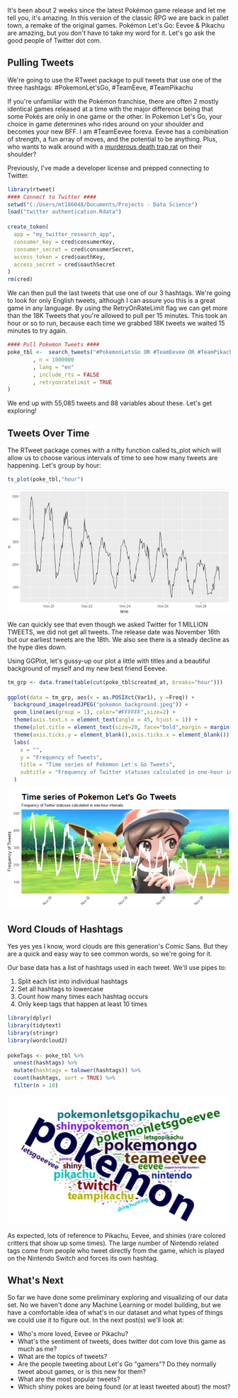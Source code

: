 It's been about 2 weeks since the latest Pokémon game release and let me tell you, it's amazing. In this version of the classic RPG we are back in pallet town, a remake of the original games. Pokémon Let's Go: Eevee & Pikachu are amazing, but you don't have to take my word for it. Let's go ask the good people of Twitter dot com. 

## Pulling Tweets
We're going to use the RTweet package to pull tweets that use one of the three hashtags: #PokemonLet'sGo, #TeamEeve, #TeamPikachu

If you're unfamiliar with the Pokémon franchise, there are often 2 mostly identical games released at a time with the major difference being that some Pokés are only in one game or the other. In Pokemon Let's Go, your choice in game determines who rides around on your shoulder and becomes your new BFF. I am #TeamEevee foreva. Eevee has a combination of strength, a fun array of moves, and the potential to be anything. Plus, who wants to walk around with a [murderous death trap rat](https://tomrocksmaths.com/2017/07/04/pokemaths-how-many-pikachus-does-it-take-to-power-a-light-bulb/) on their shoulder?

Previously, I've made a developer license and prepped connecting to Twitter. 
```r
library(rtweet)
#### Connect to Twitter ####
setwd("C:/Users/mt186048/Documents/Projects - Data Science")
load("twitter authentication.Rdata")

create_token(
  app = "my_twitter_research_app",
  consumer_key = cred$consumerKey,
  consumer_secret = cred$consumerSecret,
  access_token = cred$oauthKey,
  access_secret = cred$oauthSecret
)
rm(cred)
```

We can then pull the last tweets that use one of our 3 hashtags. We're going to look for only English tweets, although I can assure you this is a great game in any language. By using the RetryOnRateLimit flag we can get more than the 18K Tweets that you're allowed to pull per 15 minutes. This took an hour or so to run, because each time we grabbed 18K tweets we waited 15 minutes to try again. 

```r
#### Pull Pokemon Tweets ####
poke_tbl <-  search_tweets("#PokemonLetsGo OR #TeamEevee OR #TeamPikachu"
        , n = 1000000
        , lang = "en"
        , include_rts = FALSE
        , retryonratelimit = TRUE
)
```

We end up with 55,085 tweets and 88 variables about these. Let's get exploring!

## Tweets Over Time
The RTweet package comes with a nifty function called ts_plot which will allow us to choose various intervals of time to see how many tweets are happening. Let's group by hour:
```r
ts_plot(poke_tbl,"hour")
```
![](/images/pokemon_tweets_over_time_1.PNG)

We can quickly see that even though we asked Twitter for 1 MILLION TWEETS, we did not get all tweets.  The release date was November 16th but our earliest tweets are the 18th. We also see there is a steady decline as the hype dies down.

Using GGPlot, let's gussy-up our plot a little with titles and a beautiful background of myself and my new best friend Eeevee.
```r
tm_grp <- data.frame(table(cut(poke_tbl$created_at, breaks="hour")))

ggplot(data = tm_grp, aes(x = as.POSIXct(Var1), y =Freq)) +
  background_image(readJPEG("pokemon_background.jpeg")) +
  geom_line(aes(group = 1), color="#FFFFFF",size=2) +
  theme(axis.text.x = element_text(angle = 45, hjust = 1)) + 
  theme(plot.title = element_text(size=20, face="bold",margin = margin(10,0,10,0))) +
  theme(axis.ticks.y = element_blank(),axis.ticks.x = element_blank()) +
  labs(
    x = "",
    y = "Frequency of Tweets",
    title = "Time series of Pokemon Let's Go Tweets",
    subtitle = "Frequency of Twitter statuses calculated in one-hour intervals."
  )

```
![](/images/pokemon_tweets_over_time.PNG)


## Word Clouds of Hashtags
Yes yes yes I know, word clouds are this generation's Comic Sans. But they are a quick and easy way to see common words, so we're going for it. 

Our base data has a list of hashtags used in each tweet. We'll use pipes to:

 1. Split each list into individual hashtags
 2. Set all hashtags to lowercase
 3. Count how many times each hashtag occurs
 4. Only keep tags that happen at least 10 times

```r
library(dplyr)
library(tidytext)
library(stringr)
library(wordcloud2)

pokeTags <- poke_tbl %>% 
  unnest(hashtags) %>% 
  mutate(hashtags = tolower(hashtags)) %>%
  count(hashtags, sort = TRUE) %>%
  filter(n > 10)
```
![](/images/pokemon_hashtag_wordcloud.png)

As expected, lots of reference to Pikachu, Eevee, and shinies (rare colored critters that show up some times). The large number of Nintendo related tags come from people who tweet directly from the game, which is played on the Nintendo Switch and forces its own hashtag.

## What's Next
So far we have done some preliminary exploring and visualizing of our data set. No we haven't done any Machine Learning or model building, but we have a comfortable idea of what's in our dataset and what types of things we could use it to figure out. In the next post(s) we'll look at:

 - Who's more loved, Eevee or Pikachu?
 - What's the sentiment of tweets, does twitter dot com love this game as much as me?
 - What are the topics of tweets?
 - Are the people tweeting about Let's Go "gamers"? Do they normally tweet about games, or is this new for them?
 - What are the most popular tweets?
 - Which shiny pokes are being found (or at least tweeted about) the most?
